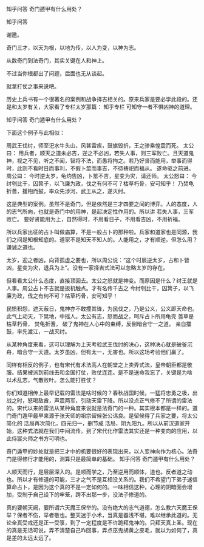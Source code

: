  
 知乎问答 奇门遁甲有什么用处？ 
 
 
 
 
 
 知乎问答 
 
 

 

 谢邀。

 

 奇门三才，以天为根，以地为传，以人为变，以神为志。

 

 从数奇门到法奇门，其实关键在人和神上。

 

 不过当你根都出了问题，后面也无从谈起。

 

 就拿打仗之事来说吧。

 

 历史上兵书有一个很著名的案例和战争择吉相关的。原来兵家是要必学此段的。还是和太岁有关，大家看了专栏太岁那篇： 知乎专栏 可知守一者不惧凶神的道理。

 知乎问答 奇门遁甲有什么用处？ 

 

 下面这个例子与此相似：

 

 周武王伐纣，师至汜水牛头山，风甚雷疾，鼓旗毁折，王之骖乘惶震而死。 太公曰： 用兵者，顺天之道未必吉，逆之不必凶，若失人事，则三军败亡。且天道鬼神，视之不见，听之不闻，智将不法，而愚将拘之。若乃好贤而能用，举事而得时，此则不看时日而事利，不假卜筮而事吉，不待祷祀而福从。 遂命驱之前进。 周公曰： 今时逆太岁，龟灼告凶，卜筮不吉，星变为灾，请还师。 太公怒曰： 今纣刳比干，囚箕子，以飞廉为政，伐之有何不可？枯草朽骨，安可知乎！ 乃焚龟折蓍，援枹而鼓，率众先涉河，武王从之，遂灭纣。 

 这是典型的案例。虽然不是奇门，但是依然是三才四要之间的博弈。人的态度，人的志气所向，也就是奇门中的用神，是起决定性作用的。所以讲 若失人事，三军败亡。 要好贤能用为上，自然得时，不用看日子，不用看吉凶，不用祈福。

 

 所以兵家出征的占卜叫做庙算，不是一般占卜的那种啦。兵家和道家也是同源，我们之间是知根知底的。道家不是知天不知人的。人能用之，才有顺逆。但怎么用？谦诚之道也。 

 太岁，迎之者凶，向背孤虚之要也，所以周公说：“这个时辰逆太岁，占和卜皆凶，星变为灾，退兵为上”。没有一家择吉式法可以忽略太岁的存在。 

 但看看太公什么态度，直接顶回去。太公之怒就是神变。而原因是什么？纣王就是人事。周公占卜不吉就是扳机触点。才有名传千古之 今纣刳比干，囚箕子，以飞廉为政，伐之有何不可？枯草朽骨，安可知乎！ 

 民愤积怨，遮天蔽日，鬼神亦不敢撄其锋，为民伐之，乃是公义，公义即天命也。此气上动天，下晃地，中摇人。太公有志，怒而战之，呵斥占卜所用龟壳 蓍草是 枯草朽骨， 焚龟折蓍， 破了鬼神在人心中的束缚，反倒暗合守一之道。 亲自擂鼓，率先渡江，一战灭纣。 

 从某种角度来看，这可以理解为上天考验武王伐纣的决心，这种决心就是破釜沉舟，暗合守一天道。太岁虽凶，但有太一，无害也。所以这场考验他们赢了。 

 同样有相反的例子，也有宋代有术法高人在朝堂之上卖弄式法，皇帝朝臣都是敬服。结果被派到前线去和金国打仗，败仗连连。是不是送命我忘了，关键是为啥 以术乱志，气散败叶。怎么能打胜仗？ 

 你们知道相传上最早记载的雷法是啥时候的？春秋战国时候，一猛将忠勇之极，出战之时，怒喝敌酋，声震两军，引动天雷下降。所以没点正气修不了所谓的雷法的。宋代以来的雷法从某种角度来说就是法奇门的一种。其实根本都是一样的。道门奇门遁甲最早来源于张天师的祖宗留候张公讳良。是留候得了兵家之要，将太公简化的 活局再次简化，四元归一，删节成 活局，阴九阳九。所以从前汉道家开始，这种式法就在我们中间流传。到了宋代化作雷法其实还是一种变向的应用，以此侍宸火师之书方可明也。 

 奇门遁甲的妙处就是把三才中的机要很好的表现出来，以人变神向作为核心。法奇门是得修行才能用的，测算只是最简单的基础。 知乎问答 奇门遁甲有什么用处？ 

 

 人顺天而行，是层层深入的。是顺而学之，乃至逆用而顺体，道也。反者道之动也。所以才有修道的可能，三才之气不是互相没关系的。我们不希望门下弟子迷信算命占卜，是因为这个真的不是一定如何的。一味相信这种，心理的阴暗面会增加，受制于自己设下的牢笼，跨不出那一步，没法子修道的。 

 真的要朝天阙，要所谓六天魔王保举的。没有绝大的志气道德，怎么教六天魔王保举？保者不伤，举者敬也。整天迷于小术，当真是器浅不堪，难以继承此道的。无论全真受戒还是正一受箓，到了一定程度是不许跪拜鬼神的。只拜天真上圣。现在的真是无话可说，弄不清楚自己咋回事，弄点巫鬼胡黄之皮毛，就以为如何了，真是差的太远太远了。 